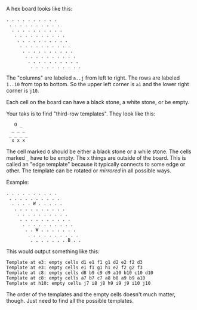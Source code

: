 A hex board looks like this:

    . . . . . . . . . .
     . . . . . . . . . .
      . . . . . . . . . .
       . . . . . . . . . .
        . . . . . . . . . .
         . . . . . . . . . .
          . . . . . . . . . .
           . . . . . . . . . .
            . . . . . . . . . .
             . . . . . . . . . .

The "columns" are labeled `a..j` from left to right. The rows are labeled `1..10`
from top to bottom. So the upper left corner is `a1` and the lower right corner
is `j10`.

Each cell on the board can have a black stone, a white stone, or be empty.

Your taks is to find "third-row templates". They look like this:

       O _
      _ _ _
     _ _ _ _
      x x x

The cell marked `O` should be either a black stone or a while stone. The cells
marked `_` have to be empty. The `x` things are outside of the board.
This is called an "edge template" because it typically connects to some edge
or other. The template can be rotated or *mirrored* in all possible ways.

Example:

    . . . . . . . . . .
     . . . . . . . . . .
      . . . . W . . . . .
       . . . . . . . . . .
        . . . . . . . . . .
         . . . . . . . . . .
          . . . . . . . . . .
           . . W . . . . . . .
            . . . . . . . . . .
             . . . . . . . B . .

This would output something like this:

    Template at e3: empty cells d1 e1 f1 g1 d2 e2 f2 d3
    Template at e3: empty cells e1 f1 g1 h1 e2 f2 g2 f3
    Template at c8: empty cells d8 b9 c9 d9 a10 b10 c10 d10
    Template at c8: empty cells a7 b7 c7 a8 b8 a9 b9 a10    
    Template at h10: empty cells j7 i8 j8 h9 i9 j9 i10 j10

The order of the templates and the empty cells doesn't much matter, though.
Just need to find all the possible templates.
